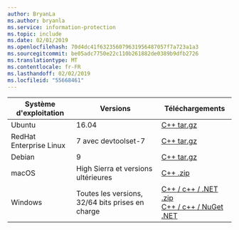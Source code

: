 ```yaml
---
author: BryanLa
ms.author: bryanla
ms.service: information-protection
ms.topic: include
ms.date: 02/01/2019
ms.openlocfilehash: 70d4dc41f632356079631956487057f7a723a1a3
ms.sourcegitcommit: be05adc7750e22c110b261882de0389b9dfb2726
ms.translationtype: MT
ms.contentlocale: fr-FR
ms.lasthandoff: 02/02/2019
ms.locfileid: "55668461"
---
```

| Système d'exploitation | Versions | Téléchargements |
|------------------|----------|----------|
| Ubuntu  |  16.04 | [C++ tar.gz](https://aka.ms/mipsdkbinaries) |
| RedHat Enterprise Linux | 7 avec devtoolset-7 | [C++ tar.gz](https://aka.ms/mipsdkbinaries) |
| Debian  | 9 | [C++ tar.gz](https://aka.ms/mipsdkbinaries) |
| macOS   | High Sierra et versions ultérieures | [C++ .zip](https://aka.ms/mipsdkbinaries) |
| Windows | Toutes les versions, 32/64 bits prises en charge | [C++ / c++ / .NET .zip](https://aka.ms/mipsdkbinaries)<br>[C++ / c++ / NuGet .NET](https://www.nuget.org/packages?q=Microsoft.InformationProtection) |

